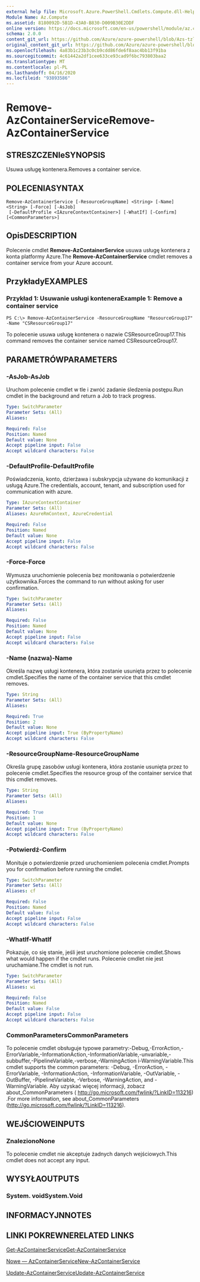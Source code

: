 ```yaml
---
external help file: Microsoft.Azure.PowerShell.Cmdlets.Compute.dll-Help-Help.xml
Module Name: Az.Compute
ms.assetid: 8180092D-5B1D-43A0-B830-D009B30E2DDF
online version: https://docs.microsoft.com/en-us/powershell/module/az.compute/remove-azcontainerservice
schema: 2.0.0
content_git_url: https://github.com/Azure/azure-powershell/blob/Azs-tzl/src/Compute/Compute/help/Remove-AzContainerService.md
original_content_git_url: https://github.com/Azure/azure-powershell/blob/Azs-tzl/src/Compute/Compute/help/Remove-AzContainerService.md
ms.openlocfilehash: 4a83b1c23b3c0cb9cdd86fde6f8aac4bb13f91ba
ms.sourcegitcommit: 4c61442a2df1cee633ce93cad9f6bc793803baa2
ms.translationtype: MT
ms.contentlocale: pl-PL
ms.lasthandoff: 04/16/2020
ms.locfileid: "93893586"
---
```

# <span data-ttu-id="17f97-101">Remove-AzContainerService</span><span class="sxs-lookup"><span data-stu-id="17f97-101">Remove-AzContainerService</span></span>

## <span data-ttu-id="17f97-102">STRESZCZENIe</span><span class="sxs-lookup"><span data-stu-id="17f97-102">SYNOPSIS</span></span>
<span data-ttu-id="17f97-103">Usuwa usługę kontenera.</span><span class="sxs-lookup"><span data-stu-id="17f97-103">Removes a container service.</span></span>

## <span data-ttu-id="17f97-104">POLECENIA</span><span class="sxs-lookup"><span data-stu-id="17f97-104">SYNTAX</span></span>

```
Remove-AzContainerService [-ResourceGroupName] <String> [-Name] <String> [-Force] [-AsJob]
 [-DefaultProfile <IAzureContextContainer>] [-WhatIf] [-Confirm] [<CommonParameters>]
```

## <span data-ttu-id="17f97-105">Opis</span><span class="sxs-lookup"><span data-stu-id="17f97-105">DESCRIPTION</span></span>
<span data-ttu-id="17f97-106">Polecenie cmdlet **Remove-AzContainerService** usuwa usługę kontenera z konta platformy Azure.</span><span class="sxs-lookup"><span data-stu-id="17f97-106">The **Remove-AzContainerService** cmdlet removes a container service from your Azure account.</span></span>

## <span data-ttu-id="17f97-107">Przykłady</span><span class="sxs-lookup"><span data-stu-id="17f97-107">EXAMPLES</span></span>

### <span data-ttu-id="17f97-108">Przykład 1: Usuwanie usługi kontenera</span><span class="sxs-lookup"><span data-stu-id="17f97-108">Example 1: Remove a container service</span></span>
```
PS C:\> Remove-AzContainerService -ResourceGroupName "ResourceGroup17" -Name "CSResourceGroup17"
```

<span data-ttu-id="17f97-109">To polecenie usuwa usługę kontenera o nazwie CSResourceGroup17.</span><span class="sxs-lookup"><span data-stu-id="17f97-109">This command removes the container service named CSResourceGroup17.</span></span>

## <span data-ttu-id="17f97-110">PARAMETRÓW</span><span class="sxs-lookup"><span data-stu-id="17f97-110">PARAMETERS</span></span>

### <span data-ttu-id="17f97-111">-AsJob</span><span class="sxs-lookup"><span data-stu-id="17f97-111">-AsJob</span></span>
<span data-ttu-id="17f97-112">Uruchom polecenie cmdlet w tle i zwróć zadanie śledzenia postępu.</span><span class="sxs-lookup"><span data-stu-id="17f97-112">Run cmdlet in the background and return a Job to track progress.</span></span>

```yaml
Type: SwitchParameter
Parameter Sets: (All)
Aliases: 

Required: False
Position: Named
Default value: None
Accept pipeline input: False
Accept wildcard characters: False
```

### <span data-ttu-id="17f97-113">-DefaultProfile</span><span class="sxs-lookup"><span data-stu-id="17f97-113">-DefaultProfile</span></span>
<span data-ttu-id="17f97-114">Poświadczenia, konto, dzierżawa i subskrypcja używane do komunikacji z usługą Azure.</span><span class="sxs-lookup"><span data-stu-id="17f97-114">The credentials, account, tenant, and subscription used for communication with azure.</span></span>

```yaml
Type: IAzureContextContainer
Parameter Sets: (All)
Aliases: AzureRmContext, AzureCredential

Required: False
Position: Named
Default value: None
Accept pipeline input: False
Accept wildcard characters: False
```

### <span data-ttu-id="17f97-115">-Force</span><span class="sxs-lookup"><span data-stu-id="17f97-115">-Force</span></span>
<span data-ttu-id="17f97-116">Wymusza uruchomienie polecenia bez monitowania o potwierdzenie użytkownika.</span><span class="sxs-lookup"><span data-stu-id="17f97-116">Forces the command to run without asking for user confirmation.</span></span>

```yaml
Type: SwitchParameter
Parameter Sets: (All)
Aliases: 

Required: False
Position: Named
Default value: None
Accept pipeline input: False
Accept wildcard characters: False
```

### <span data-ttu-id="17f97-117">-Name (nazwa)</span><span class="sxs-lookup"><span data-stu-id="17f97-117">-Name</span></span>
<span data-ttu-id="17f97-118">Określa nazwę usługi kontenera, która zostanie usunięta przez to polecenie cmdlet.</span><span class="sxs-lookup"><span data-stu-id="17f97-118">Specifies the name of the container service that this cmdlet removes.</span></span>

```yaml
Type: String
Parameter Sets: (All)
Aliases: 

Required: True
Position: 2
Default value: None
Accept pipeline input: True (ByPropertyName)
Accept wildcard characters: False
```

### <span data-ttu-id="17f97-119">-ResourceGroupName</span><span class="sxs-lookup"><span data-stu-id="17f97-119">-ResourceGroupName</span></span>
<span data-ttu-id="17f97-120">Określa grupę zasobów usługi kontenera, która zostanie usunięta przez to polecenie cmdlet.</span><span class="sxs-lookup"><span data-stu-id="17f97-120">Specifies the resource group of the container service that this cmdlet removes.</span></span>

```yaml
Type: String
Parameter Sets: (All)
Aliases: 

Required: True
Position: 1
Default value: None
Accept pipeline input: True (ByPropertyName)
Accept wildcard characters: False
```

### <span data-ttu-id="17f97-121">-Potwierdź</span><span class="sxs-lookup"><span data-stu-id="17f97-121">-Confirm</span></span>
<span data-ttu-id="17f97-122">Monituje o potwierdzenie przed uruchomieniem polecenia cmdlet.</span><span class="sxs-lookup"><span data-stu-id="17f97-122">Prompts you for confirmation before running the cmdlet.</span></span>
```yaml
Type: SwitchParameter
Parameter Sets: (All)
Aliases: cf

Required: False
Position: Named
Default value: False
Accept pipeline input: False
Accept wildcard characters: False
```

### <span data-ttu-id="17f97-123">-WhatIf</span><span class="sxs-lookup"><span data-stu-id="17f97-123">-WhatIf</span></span>
<span data-ttu-id="17f97-124">Pokazuje, co się stanie, jeśli jest uruchomione polecenie cmdlet.</span><span class="sxs-lookup"><span data-stu-id="17f97-124">Shows what would happen if the cmdlet runs.</span></span> <span data-ttu-id="17f97-125">Polecenie cmdlet nie jest uruchamiane.</span><span class="sxs-lookup"><span data-stu-id="17f97-125">The cmdlet is not run.</span></span>
```yaml
Type: SwitchParameter
Parameter Sets: (All)
Aliases: wi

Required: False
Position: Named
Default value: False
Accept pipeline input: False
Accept wildcard characters: False
```

### <span data-ttu-id="17f97-126">CommonParameters</span><span class="sxs-lookup"><span data-stu-id="17f97-126">CommonParameters</span></span>
<span data-ttu-id="17f97-127">To polecenie cmdlet obsługuje typowe parametry:-Debug,-ErrorAction,-ErrorVariable,-InformationAction,-InformationVariable,-unvariable,-subbuffer,-PipelineVariable,-verbose,-WarningAction i-WarningVariable.</span><span class="sxs-lookup"><span data-stu-id="17f97-127">This cmdlet supports the common parameters: -Debug, -ErrorAction, -ErrorVariable, -InformationAction, -InformationVariable, -OutVariable, -OutBuffer, -PipelineVariable, -Verbose, -WarningAction, and -WarningVariable.</span></span> <span data-ttu-id="17f97-128">Aby uzyskać więcej informacji, zobacz about_CommonParameters ( http://go.microsoft.com/fwlink/?LinkID=113216) .</span><span class="sxs-lookup"><span data-stu-id="17f97-128">For more information, see about_CommonParameters (http://go.microsoft.com/fwlink/?LinkID=113216).</span></span>

## <span data-ttu-id="17f97-129">WEJŚCIOWE</span><span class="sxs-lookup"><span data-stu-id="17f97-129">INPUTS</span></span>

### <span data-ttu-id="17f97-130">Znaleziono</span><span class="sxs-lookup"><span data-stu-id="17f97-130">None</span></span>
<span data-ttu-id="17f97-131">To polecenie cmdlet nie akceptuje żadnych danych wejściowych.</span><span class="sxs-lookup"><span data-stu-id="17f97-131">This cmdlet does not accept any input.</span></span>

## <span data-ttu-id="17f97-132">WYSYŁA</span><span class="sxs-lookup"><span data-stu-id="17f97-132">OUTPUTS</span></span>

### <span data-ttu-id="17f97-133">System. void</span><span class="sxs-lookup"><span data-stu-id="17f97-133">System.Void</span></span>

## <span data-ttu-id="17f97-134">INFORMACYJN</span><span class="sxs-lookup"><span data-stu-id="17f97-134">NOTES</span></span>

## <span data-ttu-id="17f97-135">LINKI POKREWNE</span><span class="sxs-lookup"><span data-stu-id="17f97-135">RELATED LINKS</span></span>

[<span data-ttu-id="17f97-136">Get-AzContainerService</span><span class="sxs-lookup"><span data-stu-id="17f97-136">Get-AzContainerService</span></span>](./Get-AzContainerService.md)

[<span data-ttu-id="17f97-137">Nowe — AzContainerService</span><span class="sxs-lookup"><span data-stu-id="17f97-137">New-AzContainerService</span></span>](./New-AzContainerService.md)

[<span data-ttu-id="17f97-138">Update-AzContainerService</span><span class="sxs-lookup"><span data-stu-id="17f97-138">Update-AzContainerService</span></span>](./Update-AzContainerService.md)


